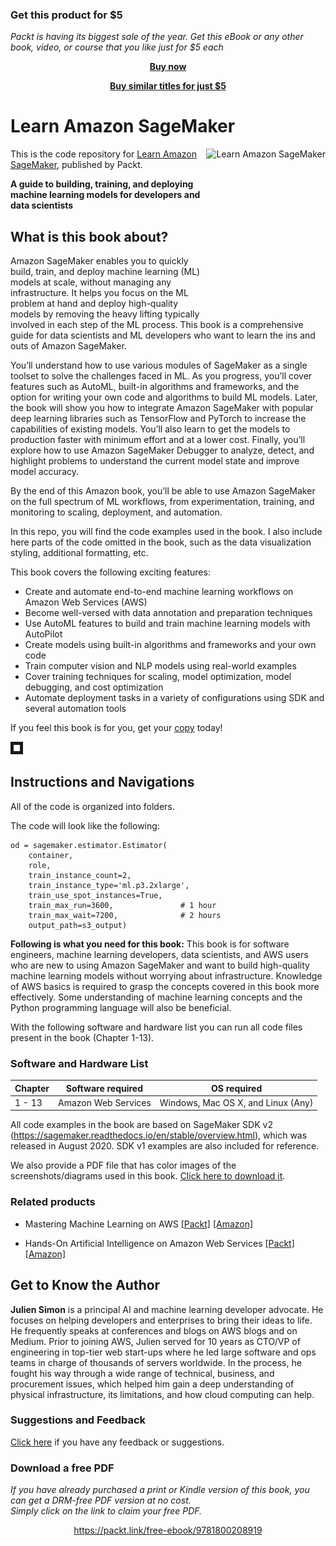 
### Get this product for $5

<i>Packt is having its biggest sale of the year. Get this eBook or any other book, video, or course that you like just for $5 each</i>


<b><p align='center'>[Buy now](https://packt.link/9781800208919)</p></b>


<b><p align='center'>[Buy similar titles for just $5](https://subscription.packtpub.com/search)</p></b>


# Learn Amazon SageMaker

<a href="https://www.packtpub.com/product/learn-amazon-sagemaker/9781800208919?utm_source=github&utm_medium=repository&utm_campaign=9781800208919"><img src="https://static.packt-cdn.com/products/9781800208919/cover/smaller" alt="Learn Amazon SageMaker" height="256px" align="right"></a>

This is the code repository for [Learn Amazon SageMaker](https://www.packtpub.com/product/learn-amazon-sagemaker/9781800208919?utm_source=github&utm_medium=repository&utm_campaign=9781800208919), published by Packt.

**A guide to building, training, and deploying machine learning models for developers and data scientists**

## What is this book about?
Amazon SageMaker enables you to quickly build, train, and deploy machine learning (ML) models at scale, without managing any infrastructure. It helps you focus on the ML problem at hand and deploy high-quality models by removing the heavy lifting typically involved in each step of the ML process. This book is a comprehensive guide for data scientists and ML developers who want to learn the ins and outs of Amazon SageMaker.

You’ll understand how to use various modules of SageMaker as a single toolset to solve the challenges faced in ML. As you progress, you’ll cover features such as AutoML, built-in algorithms and frameworks, and the option for writing your own code and algorithms to build ML models. Later, the book will show you how to integrate Amazon SageMaker with popular deep learning libraries such as TensorFlow and PyTorch to increase the capabilities of existing models. You’ll also learn to get the models to production faster with minimum effort and at a lower cost. Finally, you’ll explore how to use Amazon SageMaker Debugger to analyze, detect, and highlight problems to understand the current model state and improve model accuracy.

By the end of this Amazon book, you’ll be able to use Amazon SageMaker on the full spectrum of ML workflows, from experimentation, training, and monitoring to scaling, deployment, and automation.

In this repo, you will find the code examples used in the book. I also include here parts of the code omitted in the book, such as the data visualization styling, additional formatting, etc.

This book covers the following exciting features: 
* Create and automate end-to-end machine learning workflows on Amazon Web Services (AWS)
* Become well-versed with data annotation and preparation techniques
* Use AutoML features to build and train machine learning models with AutoPilot
* Create models using built-in algorithms and frameworks and your own code
* Train computer vision and NLP models using real-world examples
* Cover training techniques for scaling, model optimization, model debugging, and cost optimization
* Automate deployment tasks in a variety of configurations using SDK and several automation tools

If you feel this book is for you, get your [copy](https://www.amazon.com/dp/180020891X) today!

<a href="https://www.packtpub.com/?utm_source=github&utm_medium=banner&utm_campaign=GitHubBanner"><img src="https://raw.githubusercontent.com/PacktPublishing/GitHub/master/GitHub.png" alt="https://www.packtpub.com/" border="5" /></a>

## Instructions and Navigations
All of the code is organized into folders.

The code will look like the following:
```
od = sagemaker.estimator.Estimator(
	container,
	role,
	train_instance_count=2,
	train_instance_type='ml.p3.2xlarge',
	train_use_spot_instances=True,
	train_max_run=3600,               # 1 hour
	train_max_wait=7200,              # 2 hours
	output_path=s3_output)

```

**Following is what you need for this book:**
This book is for software engineers, machine learning developers, data scientists, and AWS users who are new to using Amazon SageMaker and want to build high-quality machine learning models without worrying about infrastructure. Knowledge of AWS basics is required to grasp the concepts covered in this book more effectively. Some understanding of machine learning concepts and the Python programming language will also be beneficial. 

With the following software and hardware list you can run all code files present in the book (Chapter 1-13).

### Software and Hardware List

| Chapter  | Software required                                                                    | OS required                        |
| -------- | -------------------------------------------------------------------------------------| -----------------------------------|
| 1 - 13   |   Amazon Web Services                                						          | Windows, Mac OS X, and Linux (Any) |

All code examples in the book are based on SageMaker SDK v2 (https://sagemaker.readthedocs.io/en/stable/overview.html), which was released in August 2020. SDK v1 examples are also included for reference.


We also provide a PDF file that has color images of the screenshots/diagrams used in this book. [Click here to download it](https://static.packt-cdn.com/downloads/9781800208919_ColorImages.pdf).


### Related products <Other books you may enjoy>
* Mastering Machine Learning on AWS [[Packt]](https://www.packtpub.com/product/mastering-machine-learning-on-aws/9781789349795) [[Amazon]](https://www.amazon.com/dp/1789349796)

* Hands-On Artificial Intelligence on Amazon Web Services [[Packt]](https://www.packtpub.com/product/hands-on-artificial-intelligence-on-amazon-web-services/9781789534146) [[Amazon]](https://www.amazon.com/dp/1789534143)

## Get to Know the Author
**Julien Simon** 
is a principal AI and machine learning developer advocate. He focuses on helping developers and enterprises to bring their ideas to life. He frequently speaks at conferences and blogs on AWS blogs and on Medium. Prior to joining AWS, Julien served for 10 years as CTO/VP of engineering in top-tier web start-ups where he led large software and ops teams in charge of thousands of servers worldwide. In the process, he fought his way through a wide range of technical, business, and procurement issues, which helped him gain a deep understanding of physical infrastructure, its limitations, and how cloud computing can help.


### Suggestions and Feedback
[Click here](https://docs.google.com/forms/d/e/1FAIpQLSdy7dATC6QmEL81FIUuymZ0Wy9vH1jHkvpY57OiMeKGqib_Ow/viewform) if you have any feedback or suggestions.
### Download a free PDF

 <i>If you have already purchased a print or Kindle version of this book, you can get a DRM-free PDF version at no cost.<br>Simply click on the link to claim your free PDF.</i>
<p align="center"> <a href="https://packt.link/free-ebook/9781800208919">https://packt.link/free-ebook/9781800208919 </a> </p>